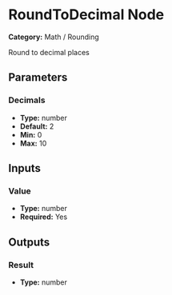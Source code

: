
# RoundToDecimal Node

**Category:** Math / Rounding

Round to decimal places

## Parameters


### Decimals
- **Type:** number
- **Default:** 2
- **Min:** 0
- **Max:** 10



## Inputs


### Value
- **Type:** number
- **Required:** Yes



## Outputs


### Result
- **Type:** number




